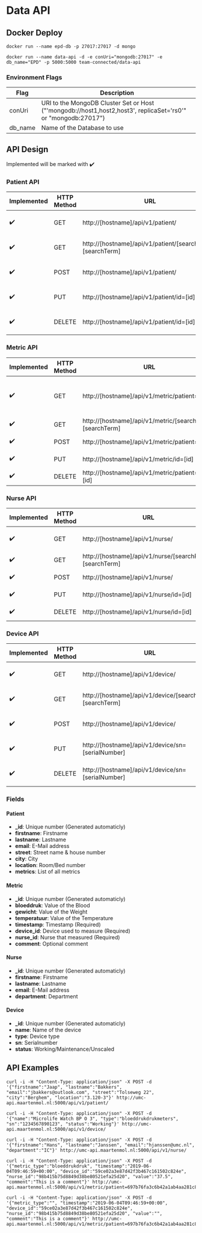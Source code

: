 # Data API
## Docker Deploy
```docker run --name epd-db -p 27017:27017 -d mongo```

```docker run --name data-api -d -e conUri="mongodb:27017" -e db_name="EPD" -p 5000:5000 team-connected/data-api```

### Environment Flags
| Flag | Description |
| ------------- | ------------- |
| conUri | URI to the MongoDB Cluster Set or Host ("'mongodb://host1,host2,host3', replicaSet='rs0'" or "mongodb:27017")|
| db_name | Name of the Database to use |

## API Design
Implemented will be marked with :heavy_check_mark:

### Patient API
| Implemented | HTTP Method | URL | Action |
| ------------- | ------------- | ------------- | ------------- |
| :heavy_check_mark: | GET | http://[hostname]/api/v1/patient/ | Retrieve list of patients |
| :heavy_check_mark: | GET | http://[hostname]/api/v1/patient/[searchField]=[searchTerm] | Retrieve a patient |
| :heavy_check_mark: | POST | http://[hostname]/api/v1/patient/ | Create a patient |
| :heavy_check_mark: | PUT | http://[hostname]/api/v1/patient/id=[id] | Update a patient |
| :heavy_check_mark: | DELETE | http://[hostname]/api/v1/patient/id=[id] | Delete a patient |


### Metric API
| Implemented | HTTP Method | URL | Action |
| ------------- | ------------- | ------------- | ------------- |
| :heavy_check_mark: | GET | http://[hostname]/api/v1/metric/patient=[id] | Retrieve list of metrics of a patient |
| :heavy_check_mark: | GET | http://[hostname]/api/v1/metric/[searchField]=[searchTerm] | Retrieve a metric |
| :heavy_check_mark: | POST | http://[hostname]/api/v1/metric/patient=[id] | Create a metric |
| :heavy_check_mark: | PUT | http://[hostname]/api/v1/metric/id=[id] | Update a metric |
| :heavy_check_mark: | DELETE | http://[hostname]/api/v1/metric/patient=<id>/id=[id] | Delete a metric |

### Nurse API
| Implemented | HTTP Method | URL | Action |
| ------------- | ------------- | ------------- | ------------- |
| :heavy_check_mark: | GET | http://[hostname]/api/v1/nurse/ | Retrieve list of nurses |
| :heavy_check_mark: | GET | http://[hostname]/api/v1/nurse/[searchField]=[searchTerm] | Retrieve a nurse |
| :heavy_check_mark: | POST | http://[hostname]/api/v1/nurse/ | Create a nurse |
| :heavy_check_mark: | PUT | http://[hostname]/api/v1/nurse/id=[id] | Update a nurse |
| :heavy_check_mark: | DELETE | http://[hostname]/api/v1/nurse/id=[id] | Delete a nurse |

### Device API
| Implemented | HTTP Method | URL | Action |
| ------------- | ------------- | ------------- | ------------- |
| :heavy_check_mark: | GET | http://[hostname]/api/v1/device/ | Retrieve list of devices |
| :heavy_check_mark: | GET | http://[hostname]/api/v1/device/[searchField]=[searchTerm] | Retrieve a device |
| :heavy_check_mark: | POST | http://[hostname]/api/v1/device/ | Create a device |
| :heavy_check_mark: | PUT | http://[hostname]/api/v1/device/sn=[serialNumber] | Update a device |
| :heavy_check_mark: | DELETE | http://[hostname]/api/v1/device/sn=[serialNumber] | Delete a device |

### Fields
#### Patient
* **_id**: Unique number (Generated automaticly)
* **firstname**: Firstname
* **lastname**: Lastname
* **email**: E-Mail address
* **street**: Street name & house number
* **city**: City
* **location**: Room/Bed number
* **metrics**: List of all metrics

#### Metric
* **_id**: Unique number (Generated automaticly)
* **bloeddruk**: Value of the Blood
* **gewicht**: Value of the Weight
* **temperatuur**: Value of the Temperature
* **timestamp**: Timestamp (Required)
* **device_id**: Device used to measure (Required)
* **nurse_id**: Nurse that measured (Required)
* **comment**: Optional comment

#### Nurse
* **_id**: Unique number (Generated automaticly)
* **firstname**: Firstname
* **lastname**: Lastname
* **email**: E-Mail address
* **department**: Department

#### Device
* **_id**: Unique number (Generated automaticly)
* **name**: Name of the device
* **type**: Device type
* **sn**: Serialnumber
* **status**: Working/Maintenance/Unscaled

## API Examples
``` 
curl -i -H "Content-Type: application/json" -X POST -d '{"firstname":"Jaap", "lastname":"Bakkers", "email":"jbakkers@outlook.com", "street":"Tolseweg 22", "city":"Berghem", "location":"3.120-3"}' http://umc-api.maartenmol.nl:5000/api/v1/patient/
```
```
curl -i -H "Content-Type: application/json" -X POST -d '{"name":"Microlife Watch BP O 3", "type":"bloeddrukdrukmeters", "sn":"1234567890123", "status":"Working"}' http://umc-api.maartenmol.nl:5000/api/v1/device/
```
```
curl -i -H "Content-Type: application/json" -X POST -d '{"firstname":"Hans", "lastname":"Janssen", "email":"hjanssen@umc.nl", "department":"IC"}' http://umc-api.maartenmol.nl:5000/api/v1/nurse/
```
```
curl -i -H "Content-Type: application/json" -X POST -d '{"metric_type":"bloeddrukdruk", "timestamp":"2019-06-04T09:46:59+00:00", "device_id":"59ce02a3e87d42f3b467c161502c824e", "nurse_id":"98b415b75d8849d38be80521efa25d20", "value":"37.5", "comment":"This is a comment"}' http://umc-api.maartenmol.nl:5000/api/v1/metric/patient=697b76fa3c6b42a1ab4aa281c88e4227
```
```
curl -i -H "Content-Type: application/json" -X POST -d '{"metric_type":"", "timestamp":"2019-06-04T09:46:59+00:00", "device_id":"59ce02a3e87d42f3b467c161502c824e", "nurse_id":"98b415b75d8849d38be80521efa25d20", "value":"", "comment":"This is a comment"}' http://umc-api.maartenmol.nl:5000/api/v1/metric/patient=697b76fa3c6b42a1ab4aa281c88e4227
```
